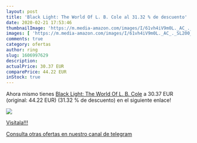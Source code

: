 ```yaml
---
layout: post
title: 'Black Light: The World Of L. B. Cole al 31.32 % de descuento'
date: 2020-02-21 17:53:46
thumbnailImage: 'https://m.media-amazon.com/images/I/61vh4iV9m0L._AC_._SL200_.jpg'
images: [ 'https://m.media-amazon.com/images/I/61vh4iV9m0L._AC_._SL200_.jpg' ]
comments: true
category: ofertas
author: ring
slug: 1606997629
description:
actualPrice: 30.37 EUR
comparePrice: 44.22 EUR
inStock: true
---
```


Ahora mismo tienes [Black Light: The World Of L. B. Cole](https://www.amazon.com/dp/1606997629/?tag=redken08-20) a 30.37 EUR (original: 44.22 EUR) (31.32 %  de descuento) en el siguiente enlace!

[![](https://m.media-amazon.com/images/I/61vh4iV9m0L._AC_._SL200_.jpg)](https://www.amazon.com/dp/1606997629/?tag=redken08-20)

[Visítala!!!](https://www.amazon.com/dp/1606997629/?tag=redken08-20)

[Consulta otras ofertas en nuestro canal de telegram](https://t.me/s/ofertas25)
